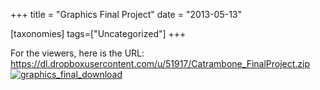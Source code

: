 +++
title = "Graphics Final Project"
date = "2013-05-13"

[taxonomies]
tags=["Uncategorized"]
+++

For the viewers, here is the URL: <https://dl.dropboxusercontent.com/u/51917/Catrambone_FinalProject.zip>[![graphics_final_download](http://www.josephcatrambone.com/wp-content/uploads/2013/05/graphics_final_download.png)](./img/wp-content-uploads-2013-05-graphics_final_download.png)
